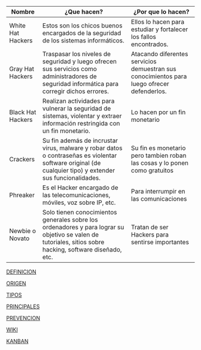| Nombre  | ¿Que hacen?  | ¿Por que lo hacen?  |
|---|---|---|
| White Hat Hackers  | Estos son los chicos buenos encargados de la seguridad de los sistemas informáticos.  | Ellos lo hacen para estudiar y fortalecer los fallos encontrados. |
|Gray Hat Hackers   |  Traspasar los niveles de seguridad y luego ofrecen sus servicios como administradores de seguridad informática para corregir dichos errores. | Atacando diferentes servicios demuestran sus conocimientos para luego ofrecer defenderlos.  |
|Black Hat Hackers   | Realizan actividades para vulnerar la seguridad de sistemas, violentar y extraer información restringida con un fin monetario.  | Lo hacen por un fin monetario  |
| Crackers  |Su fin además de incrustar virus, malware y robar datos o contraseñas es violentar software original (de cualquier tipo) y extender sus funcionalidades.   | Su fin es monetario pero tambien roban las cosas y lo ponen como gratuitos |
| Phreaker  |Es el Hacker encargado de las telecomunicaciones, móviles, voz sobre IP, etc.   | Para interrumpir en las comunicaciones  |
| Newbie o Novato  |Solo tienen conocimientos generales sobre los ordenadores y para lograr su objetivo se valen de tutoriales, sitios sobre hacking, software diseñado, etc.| Tratan de ser Hackers para sentirse importantes  |





[DEFINICION](https://kalm2000.github.io/Mesa-5/DEFINICION)

[ORIGEN](https://kalm2000.github.io/Mesa-5/ORIGEN)

[TIPOS](https://kalm2000.github.io/Mesa-5/TIPOS)

[PRINCIPALES](https://kalm2000.github.io/Mesa-5/PRINCIPALES)

[PREVENCION](https://kalm2000.github.io/Mesa-5/PREVENCION)

[WIKI](https://github.com/KALM2000/Mesa-5/wiki/Hackers)

[KANBAN](https://github.com/KALM2000/Mesa-5/projects/1)
